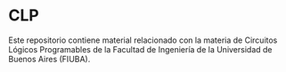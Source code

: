 # CLP
Este repositorio contiene material relacionado con la materia de Circuitos Lógicos Programables de la Facultad de Ingeniería de la Universidad de Buenos Aires (FIUBA).

